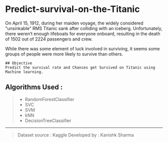 # Predict-survival-on-the-Titanic
On April 15, 1912, during her maiden voyage, the widely considered “unsinkable” RMS Titanic sank after colliding with an iceberg. Unfortunately, there weren’t enough lifeboats for everyone onboard, resulting in the death of 1502 out of 2224 passengers and crew.

While there was some element of luck involved in surviving, it seems some groups of people were more likely to survive than others.
```
## Objective 
Predict the survival rate and Chances get Survived on Titanic using Machine learning.
```
## Algorithms Used : 
> * RandomForestClassifier
> * SVC
> * SVM
> * kNN
> * DecisionTreeClassifier
---

> Dataset source : Kaggle
> Developed by : Kanishk Sharma
